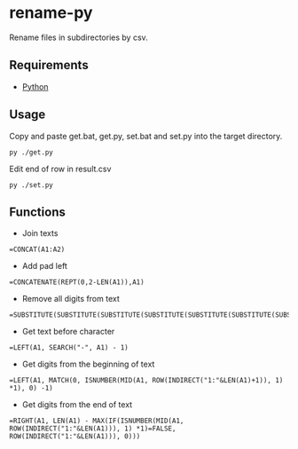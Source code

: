 # rename-py

Rename files in subdirectories by csv.  

## Requirements  

- [Python](https://www.python.org/)

## Usage  

Copy and paste get.bat, get.py, set.bat and set.py into the target directory.  

```console
py ./get.py
```

Edit end of row in result.csv  

```console
py ./set.py
```

## Functions  

- Join texts

```
=CONCAT(A1:A2)
```

- Add pad left

```
=CONCATENATE(REPT(0,2-LEN(A1)),A1)
```

- Remove all digits from text

```
=SUBSTITUTE(SUBSTITUTE(SUBSTITUTE(SUBSTITUTE(SUBSTITUTE(SUBSTITUTE(SUBSTITUTE(SUBSTITUTE(SUBSTITUTE(SUBSTITUTE(A1,"0",""),"1",""),"2",""),"3",""),"4",""),"5",""),"6",""),"7",""),"8",""),"9","")
```

- Get text before character

```
=LEFT(A1, SEARCH("-", A1) - 1)
```

- Get digits from the beginning of text

```
=LEFT(A1, MATCH(0, ISNUMBER(MID(A1, ROW(INDIRECT("1:"&LEN(A1)+1)), 1) *1), 0) -1)
```

- Get digits from the end of text

```
=RIGHT(A1, LEN(A1) - MAX(IF(ISNUMBER(MID(A1, ROW(INDIRECT("1:"&LEN(A1))), 1) *1)=FALSE, ROW(INDIRECT("1:"&LEN(A1))), 0)))
```